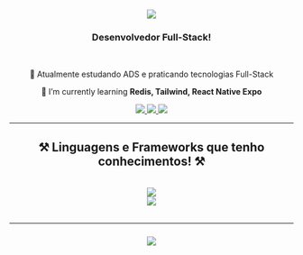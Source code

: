 
<h1 align="center">
    <img src="https://readme-typing-svg.herokuapp.com/?font=Righteous&size=35&center=true&vCenter=true&width=500&height=70&duration=4000&lines=Olá!+👋;+Sou+Douglas+Henrique!;" />
</h1>

<h3 align="center">Desenvolvedor Full-Stack!</h3>

<br/>

<div align="center">
 
 🔭 Atualmente estudando ADS e praticando tecnologias Full-Stack
 
 🌱 I’m currently learning **Redis, Tailwind, React Native Expo**
 
 </div>
 
<div align="center"> 
  <a href="doughenrique2012@gmail.com">
    <img src="https://img.shields.io/badge/Gmail-333333?style=for-the-badge&logo=gmail&logoColor=red" />
  </a>
  <a href="https://www.linkedin.com/in/doug-henrique/" target="_blank">
    <img src="https://img.shields.io/badge/LinkedIn-0077B5?style=for-the-badge&logo=linkedin&logoColor=white" target="_blank" />
  </a>
  <a href="https://github.com/Douglas-Psilva" target="_blank">
     <img src="https://img.shields.io/badge/Portfolio-FF5722?style=for-the-badge&logo=todoist&logoColor=white" target="_blank" /> <!-- sqlite, safari, google-chrome are other good icon options -->
  </a>
</div>

 <hr/>
 
<h2 align="center">⚒️ Linguagens e Frameworks que tenho conhecimentos! ⚒️</h2>
<br/>
<div align="center">
    <img src="https://skillicons.dev/icons?i=nodejs,python,javascript,typescript,c,java" /><br>
    <img src="https://skillicons.dev/icons?i=react,bootstrap,mysql,html,css,figma,git" />
</div>

<br/>
<hr/>

<h3 align="center">
    <img src="https://readme-typing-svg.herokuapp.com/?font=Righteous&size=25&center=true&vCenter=true&width=500&height=70&duration=4000&lines=Obrigado+por+visitar!+✌️;+Shoot+me+a+message+on+Linkedin!;I'm+always+down+to+collab+:)">
</h3>

<br/>
